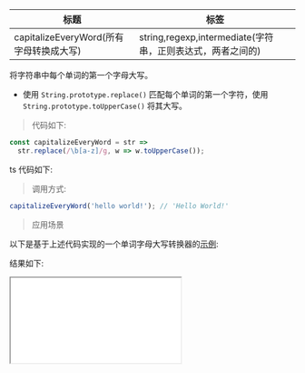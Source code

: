 | 标题                                    | 标签                                                       |
| --------------------------------------- | ---------------------------------------------------------- |
| capitalizeEveryWord(所有字母转换成大写) | string,regexp,intermediate(字符串，正则表达式，两者之间的) |

将字符串中每个单词的第一个字母大写。

- 使用 `String.prototype.replace()` 匹配每个单词的第一个字符，使用 `String.prototype.toUpperCase()` 将其大写。

> 代码如下:

```js
const capitalizeEveryWord = str =>
  str.replace(/\b[a-z]/g, w => w.toUpperCase());
```

ts 代码如下:

<div class="code-editor" data-url="codes/javascript/ts/capitalize-every-word.ts" data-language="typescript"></div>

> 调用方式:

```js
capitalizeEveryWord('hello world!'); // 'Hello World!'
```

> 应用场景

以下是基于上述代码实现的一个单词字母大写转换器的<a href="codes/javascript/html/capitalize-every-word.html" target="_blank" rel="noopener noreferrer">示例</a>:

<div class="code-editor" data-url="codes/javascript/html/capitalize-every-word.html" data-language="html"></div>

结果如下:

<iframe src="codes/javascript/html/capitalize-every-word.html"></iframe>
